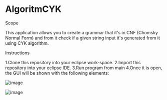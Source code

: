 # AlgoritmCYK
Scope


This application allows you to create a grammar that it's in CNF (Chomsky Normal Form) and from it check if a given string input it's generated from it using CYK algorithm.


Instructions

1.Clone this repository into your eclipse work-space.</b>
2.Import this repository into your eclipse IDE.
3.Run program from main
4.Once it is open, the GUI will be shown with the following elements: 

![image](https://user-images.githubusercontent.com/81060348/142100696-097c3c6d-b867-4072-a97a-83fc481511f5.png)

![image](https://user-images.githubusercontent.com/81060348/142101219-14287174-80db-49d2-b437-b15adf73d2df.png)
